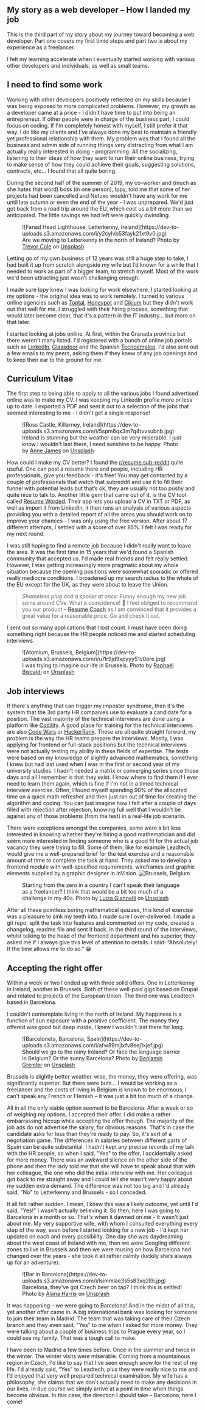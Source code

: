 ## My story as a web developer – How I landed my job

This is the third part of my story about my journey toward becoming a web developer. Part one covers my first timid steps and part two is about my experience as a freelancer.

I felt my learning accelerate when I eventually started working with various other developers and individuals, as well as small teams.

## I need to find some work

Working with other developers positively reflected on my skills because I was being exposed to more complicated problems. However, my growth as a developer came at a price - I didn't have time to put into being an entrepreneur. If other people were in charge of the business part, I could focus on coding. If I'm completely honest with myself, I still prefer it that way. I do like my clients and I've always done my best to maintain a friendly yet professional relationship with them. My problem was that I found all the business and admin side of running things very distracting from what I am actually really interested in doing - programming. All the socializing, listening to their ideas of how they want to run their online business, trying to make sense of how they could achieve their goals, suggesting solutions, contracts, etc… I found that all quite boring.

During the second half of the summer of 2019, my co-worker and (much as she hates that word) boss (in one person), Ippy, told me that some of her projects had been cancelled and Netuxo wouldn't have any work for me until late autumn or even the end of the year - I was unprepared. We'd just got back from a road trip around the EU, which cost us a bit more than we anticipated. The little savings we had left were quickly dwindling.
<figure>![Fanad Head Lighthouse, Letterkenny, Ireland](https://dev-to-uploads.s3.amazonaws.com/i/y2cylvb53fayk21xt9v0.jpg)
<figcaption>Are we moving to Letterkenny in the north of Ireland? Photo by <a href="https://unsplash.com/@trevcole?utm_source=unsplash&utm_medium=referral&utm_content=creditCopyText">Trevor Cole</a> on <a href="https://unsplash.com/collections/10595847/dev-journey---part3/6d7df70bc0c4ade49fd746356bd95265?utm_source=unsplash&utm_medium=referral&utm_content=creditCopyText">Unsplash</a></figcaption></figure>

Letting go of my own business of 12 years was still a huge step to take, I had built it up from scratch alongside my wife but I’d known for a while that I needed to work as part of a bigger team, to stretch myself. Most of the work we'd been attracting just wasn’t challenging enough.

I made sure Ippy knew I was looking for work elsewhere. I started looking at my options - the original idea was to work remotely. I turned to various online agencies such as [Toptal](https://www.toptal.com/), [Honeypot](https://www.honeypot.io/) and [Ciklum](https://www.ciklum.com/) but they didn't work out that well for me. I struggled with their hiring process, something that would later become clear, that it's a pattern in the IT industry… but more on that later.

I started looking at jobs online. At first, within the Granada province but there weren't many listed. I'd registered with a bunch of online job portals such as [LinkedIn](https://linkedin.com), [Glassdoor](https://www.glassdoor.es/) and the Spanish [Tecnoempleo](https://www.tecnoempleo.com/). I'd also sent out a few emails to my peers, asking them if they knew of any job openings and to keep their ear to the ground for me.

## Curriculum Vitae

The first step to being able to apply to all the various jobs I found advertised online was to make my CV. I was keeping my LinkedIn profile more or less up to date. I exported a PDF and sent it out to a selection of the jobs that seemed interesting to me - I didn't get a single response!
<figure>![Ross Castle, Killarney, Ireland](https://dev-to-uploads.s3.amazonaws.com/i/5spm6qx3m7q4tvvsubnb.jpg)
<figcaption>Ireland is stunning but the weather can be very miserable. I just know I wouldn't last there, I need sunshine to be happy. Photo by <a href="https://unsplash.com/@annejames?utm_source=unsplash&utm_medium=referral&utm_content=creditCopyText">Anne James</a> on <a href="https://unsplash.com/collections/10595847/dev-journey---part3/6d7df70bc0c4ade49fd746356bd95265?utm_source=unsplash&utm_medium=referral&utm_content=creditCopyText">Unsplash</a></figcaption></figure>

How could I make my CV better? I found the [r/resume sub-reddit](https://www.reddit.com/r/resumes/) quite useful. One can post a resume there and people, including HR professionals, give you feedback - it's free! You may get contacted by a couple of professionals that watch that subreddit and use it to fill their funnel with potential leads but that’s ok, they are usually not too pushy and quite nice to talk to. Another little gem that came out of it, is the CV tool called [Resume Worded](https://resumeworded.com/). Their app lets you upload a CV in TXT or PDF, as well as import it from LinkedIn, it then runs an analysis of various aspects providing you with a detailed report of all the areas you should work on to improve your chances - I was only using the free version. After about 17 different attempts, I settled with a score of over 85%. I felt I was ready for my next round.

I was still hoping to find a remote job because I didn't really want to leave the area. It was the first time in 15 years that we'd found a Spanish community that accepted us. I'd made real friends and felt really settled. However, I was getting increasingly more pragmatic about my whole situation because the opening positions were somewhat sporadic or offered really mediocre conditions. I broadened up my search radius to the whole of the EU except for the UK, as they were about to leave the Union.

> _Shameless plug and a spoiler at once:_ Funny enough my new job spins around CVs. What a coincidence! 🙂 I feel obliged to recommend you our product – [Resume Coach](https://resumecoach.com) as I am convinced that it provides a great value for a reasonable price. Go and check it out.

I sent out so many applications that I lost count. I must have been doing something right because the HR people noticed me and started scheduling interviews.
<figure>![Atomium, Brussels, Belgium](https://dev-to-uploads.s3.amazonaws.com/i/u7lr9jd9xpyyy51v0ore.jpg)
<figcaption>I was trying to imagine our life in Brussels. Photo by <a href="https://unsplash.com/@les_photos_de_raph?utm_source=unsplash&utm_medium=referral&utm_content=creditCopyText">Raphaël Biscaldi</a> on <a href="https://unsplash.com/collections/10595847/dev-journey---part3/6d7df70bc0c4ade49fd746356bd95265?utm_source=unsplash&utm_medium=referral&utm_content=creditCopyText">Unsplash</a></figcaption></figure>

## Job interviews

If there's anything that can trigger my imposter syndrome, then it's the system that the 3rd party HR companies use to evaluate a candidate for a position. The vast majority of the technical interviews are done using a platform like [Codility](https://www.codility.com/). A good place for training for the technical interviews are also [Code Wars](https://www.codewars.com/) or [HackerRank](https://www.hackerrank.com/). These are all quite straight forward, my problem is the way the HR teams prepare the interviews. Mostly, I was applying for frontend or full-stack positions but the technical interviews were not actually testing my ability in these fields of expertise. The tests were based on my knowledge of slightly advanced mathematics, something I knew but had last used when I was in the first or second year of my university studies. I hadn't needed a matrix or converging series since those days and all I remember is that they exist. I know where to find them if I ever need to learn them again, which is fine if I'm not in a timed technical interview exercise. Often, I found myself spending 90% of the allocated time on a quick math refresher and then just ran out of time for creating the algorithm and coding. You can just imagine how I felt after a couple of days filled with rejection after rejection, knowing full well that I wouldn't be against any of those problems (from the test) in a real-life job scenario.

There were exceptions amongst the companies, some were a bit less interested in knowing whether they're hiring a good mathematician and did seem more interested in finding someone who is a good fit for the actual job vacancy they were trying to fill. Some of them, like for example Leadtech, would give me a well-prepared brief for the test exercise and a reasonable amount of time to complete the task at hand. They asked me to develop a frontend module with well-specified requirements, wireframes and graphic elements supplied by a graphic designer in InVision.
![Brussels, Belgium](https://dev-to-uploads.s3.amazonaws.com/i/4hoqs1qs80khdtmby8dg.jpg)
<figure><figcaption>Starting from the zero in a country I can't speak their language as a freelancer? I think that would be a bit too much of a challenge in my 40s. Photo by <a href="https://unsplash.com/@luizagiannelli?utm_source=unsplash&utm_medium=referral&utm_content=creditCopyText">Luiza Giannelli</a> on <a href="https://unsplash.com/collections/10595847/dev-journey---part3/6d7df70bc0c4ade49fd746356bd95265?utm_source=unsplash&utm_medium=referral&utm_content=creditCopyText">Unsplash</a></figcaption></figure>

After all these pointless boring mathematical quizzes, this kind of exercise was a pleasure to sink my teeth into. I made sure I over-delivered. I made a git repo, split the task into features and commented on my code, created a changelog, readme file and sent it back. In the third round of the interviews, whilst talking to the head of the frontend department and his superior, they asked me if I always give this level of attention to details. I said: “Absolutely! If the time allows me to do so." 😁

## Accepting the right offer

Within a week or two I ended up with three solid offers. One in Letterkenny in Ireland, another in Brussels. Both of these well-paid gigs based on Drupal and related to projects of the European Union. The third one was Leadtech based in Barcelona.

I couldn't contemplate living in the north of Ireland. My happiness is a function of sun exposure with a positive coefficient. The money they offered was good but deep inside, I knew I wouldn't last there for long.
<figure>![Barceloneta, Barcelona, Spain](https://dev-to-uploads.s3.amazonaws.com/i/afw89mjlxfv8eej1xjef.jpg)
<figcaption>Should we go to the rainy Ireland? Or face the language barrier in Belgium? Or the sunny Barcelona? Photo by <a href="https://unsplash.com/@benjagremler?utm_source=unsplash&utm_medium=referral&utm_content=creditCopyText">Benjamín Gremler</a> on <a href="https://unsplash.com/collections/10595847/dev-journey---part3/6d7df70bc0c4ade49fd746356bd95265?utm_source=unsplash&utm_medium=referral&utm_content=creditCopyText">Unsplash</a></figcaption></figure>

Brussels is slightly better weather-wise, the money, they were offering, was significantly superior. But there were buts… I would be working as a freelancer and the costs of living in Belgium is known to be enormous. I can't speak any French or Flemish – it was just a bit too much of a change.

All in all the only viable option seemed to be Barcelona. After a week or so of weighing my options, I accepted their offer. I did make a rather embarrassing hiccup while accepting the offer though. The majority of the job ads do not advertise the salary, for obvious reasons. That's in case the candidate asks for less than they're ready to pay. So, it's sort of a negotiation game. The differences in salaries between different parts of Spain can be quite substantial. I hadn't kept any precise records of my talk with the HR people, so when I said, "Yes" to the offer, I accidentally asked for more money. There was an awkward silence on the other side of the phone and then the lady told me that she will have to speak about that with her colleague, the one who did the initial interview with me. Her colleague got back to me straight away and I could tell she wasn't very happy about my sudden extra demand. The difference was not too big and I'd already said, "No" to Letterkenny and Brussels - so I conceded.

It all felt rather sudden. I mean, I knew this was a likely outcome, yet until I'd said, "Yes!" I wasn't actually believing it. So then, here I was going to Barcelona in a month or so. That's when it dawned on me - it wasn't just about me. My very supportive wife, with whom I consulted everything every step of the way, even before I started looking for a new job - I'd kept her updated on each and every possibility. One day she was daydreaming about the west coast of Ireland with me, then we were Googling different zones to live in Brussels and then we were musing on how Barcelona had changed over the years - she took it all rather calmly (luckily she’s always up for an adventure).
<figure>![Bar in Barcelona](https://dev-to-uploads.s3.amazonaws.com/i/lsimmlae3s5s83xq2l9i.jpg)
<figcaption>Barcelona, they've got Czech beer on tap? I think this is settled! Photo by <a href="https://unsplash.com/@alanaharris?utm_source=unsplash&utm_medium=referral&utm_content=creditCopyText">Alana Harris</a> on <a href="https://unsplash.com/collections/10595847/dev-journey---part3/6d7df70bc0c4ade49fd746356bd95265?utm_source=unsplash&utm_medium=referral&utm_content=creditCopyText">Unsplash</a></figcaption></figure>

It was happening – we were going to Barcelona! And in the midst of all this, yet another offer came in. A big international bank was looking for someone to join their team in Madrid. The team that was taking care of their Czech branch and they even said, "Yes" to me when I asked for more money. They were talking about a couple of business trips to Prague every year, so I could see my family. That was a tough call to make.

I have been to Madrid a few times before. Once in the summer and twice in the winter. The winter visits were miserable. Coming from a mountainous region in Czech, I'd like to say that I've seen enough snow for the rest of my life. I'd already said, “Yes" to Leadtech, plus they were really nice to me and I’d enjoyed that very well prepared technical examination. My wife has a philosophy, she claims that we don't actually need to make any decisions in our lives, in due course we simply arrive at a point in time when things become obvious. In this case, the direction I should take – Barcelona, here I come!